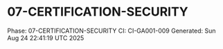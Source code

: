 # 07-CERTIFICATION-SECURITY
Phase: 07-CERTIFICATION-SECURITY
CI: CI-GA001-009
Generated: Sun Aug 24 22:41:19 UTC 2025
